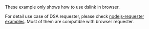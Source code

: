 These example only shows how to use dslink in browser.

For detail use case of DSA requester, please check [nodejs-requester examples](../nodejs-requester). Most of them  are compatible with browser requester.